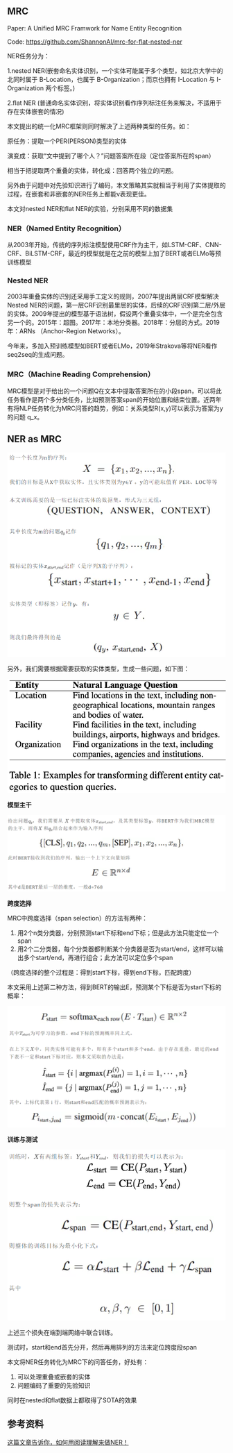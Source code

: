 ## MRC

Paper: A Unified MRC Framwork for Name Entity Recognition

Code: https://github.com/ShannonAI/mrc-for-flat-nested-ner

NER任务分为：

1.nested NER(嵌套命名实体识别，一个实体可能属于多个类型，如北京大学中的北同时属于 B-Location，也属于 B-Organization；而京也拥有 I-Location 与 I-Organization 两个标签。)

2.flat NER (普通命名实体识别，将实体识别看作序列标注任务来解决，不适用于存在实体嵌套的情况)

本文提出的统一化MRC框架则同时解决了上述两种类型的任务。如：

原任务：提取一个PER(PERSON)类型的实体

演变成：获取“文中提到了哪个人？”问题答案所在段（定位答案所在的span）

相当于把提取两个重叠的实体，转化成：回答两个独立的问题。

另外由于问题中对先验知识进行了编码，本文策略其实就相当于利用了实体提取的过程，在嵌套和非嵌套的NER任务上都能v表现更佳。

本文对nested NER和flat NER的实验，分别采用不同的数据集

### NER（Named Entity Recognition）

从2003年开始，传统的序列标注模型使用CRF作为主干，如LSTM-CRF、CNN-CRF、BiLSTM-CRF，最近的模型就是在之前的模型上加了BERT或者ELMo等预训练模型

### Nested NER

2003年重叠实体的识别还采用手工定义的规则，2007年提出两层CRF模型解决Nested NER的问题，第一层CRF识别最里层的实体，后续的CRF识别第二层/外层的实体。2009年提出的模型基于语法树，假设两个重叠实体中，一个是完全包含另一个的。2015年：超图。2017年：本地分类器。2018年：分层的方式。2019年：ARNs （Anchor-Region Networks）。

今年来，多加入预训练模型如BERT或者ELMo，2019年Strakova等将NER看作seq2seq的生成问题。

### MRC（Machine Reading Comprehension）

MRC模型是对于给出的一个问题Q在文本中提取答案所在的小段span，可以将此任务看作是两个多分类任务，比如预测答案span的开始位置和结束位置。近两年有将NLP任务转化为MRC问答的趋势，例如：关系类型R(x,y)可以表示为答案为y的问题 q_x。

## NER as MRC

![image-20210904165613861](img/image-20210904165613861.png)

另外，我们需要根据需要获取的实体类型，生成一些问题，如下图：

![image-20210904165643493](img/image-20210904165643493.png)

**模型主干**

![image-20210904165740039](img/image-20210904165740039.png)

**跨度选择**

MRC中跨度选择（span selection）的方法有两种：

1. 用2个n类分类器，分别预测start下标和end下标；但是此方法只能定位一个span
2. 用2个二分类器，每个分类器都判断某个分类器是否为start/end，这样可以输出多个start/end，再进行组合；此方法可以定位多个span

（跨度选择的整个过程是：得到start下标，得到end下标，匹配跨度）

本文采用上述第二种方法，得到BERT的输出E，预测某个下标是否为start下标的概率：

![image-20210904165833227](img/image-20210904165833227.png)

**训练与测试**

![image-20210904165858104](img/image-20210904165858104.png)

上述三个损失在端到端网络中联合训练。

测试时，start和end首先分开，然后再用排列的方法来定位跨度段span



本文将NER任务转化为MRC下的问答任务，好处有：

1. 可以处理重叠或嵌套的实体
2. 问题编码了重要的先验知识

同时在nested和flat数据上都取得了SOTA的效果

## 参考资料

[这篇文章告诉你，如何用阅读理解来做NER！](https://mp.weixin.qq.com/s/w_DwhhIHv0tPOP0I_P8EdA)